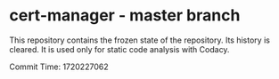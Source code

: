 # cert-manager - master branch

This repository contains the frozen state of the repository.
Its history is cleared. It is used only for static code
analysis with Codacy.

Commit Time: 1720227062